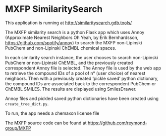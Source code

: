 # MXFP SimilaritySearch

This application is running at http://similaritysearch.gdb.tools/

The MXFP similarity search is a python Flask app which uses Annoy (Approximate Nearest Neighbors Oh Yeah, by Erik Bernhardsson, https://github.com/spotify/annoy) to search the MXFP non-Lipinski PubChem and non-Lipinski ChEMBL chemical spaces.

In each similarity search instance, the user chooses to search non-Lipinski PubChem or non-Lipinski ChEMBL, and the previously created correspondent Annoy file is selected. The Annoy file is used by the web app to retrieve the compound IDs of a pool of n° (user choice) of nearest neighbors. Then with a previously created ‘pickle saved’ python dictionary, the compound IDs are associated back to the correspondent PubChem or ChEMBL SMILES. The results are displayed using SmilesDrawer.

Annoy files and pickled saved python dictionaries have been created using `create_tree_dict.py`.

To run, the app needs a chemaxon license file

The MXFP source code can be found at https://github.com/reymond-group/MXFP

